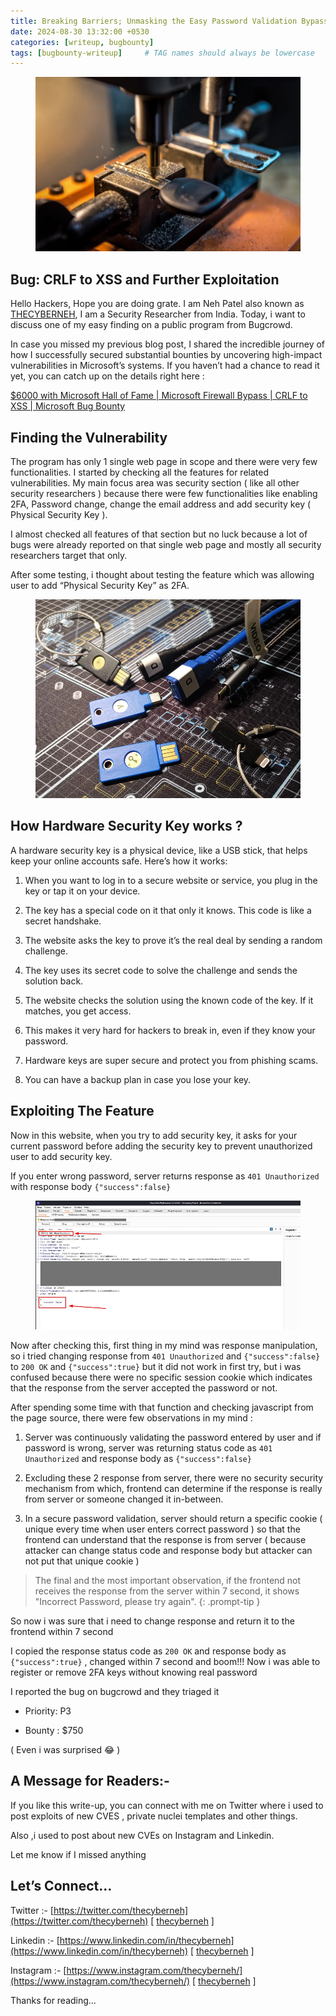 ```yaml
---
title: Breaking Barriers; Unmasking the Easy Password Validation Bypass in Security Key Registration | How a Dumb Frontend Led to 750 $ Bounty
date: 2024-08-30 13:32:00 +0530
categories: [writeup, bugbounty]
tags: [bugbounty-writeup]     # TAG names should always be lowercase
---
```


<figure><img src="/assets/postImg/pid3/img01.png" alt=""><figcaption></figcaption></figure>

## Bug: CRLF to XSS and Further Exploitation

Hello Hackers, Hope you are doing grate. I am Neh Patel also known as [THECYBERNEH](https://twitter.com/thecyberneh), I am a Security Researcher from India. Today, i want to discuss one of my easy finding on a public program from Bugcrowd.

In case you missed my previous blog post, I shared the incredible journey of how I successfully secured substantial bounties by uncovering high-impact vulnerabilities in Microsoft’s systems. If you haven’t had a chance to read it yet, you can catch up on the details right here :

[$6000 with Microsoft Hall of Fame | Microsoft Firewall Bypass | CRLF to XSS | Microsoft Bug Bounty](https://thecyberneh.github.io/posts/MicrosoftBugbounty/)

## Finding the Vulnerability
The program has only 1 single web page in scope and there were very few functionalities. I started by checking all the features for related vulnerabilities.
My main focus area was security section ( like all other security researchers ) because there were few functionalities like enabling 2FA, Password change, change the email address and add security key ( Physical Security Key ).

I almost checked all features of that section but no luck because a lot of bugs were already reported on that single web page and mostly all security researchers target that only.

After some testing, i thought about testing the feature which was allowing user to add “Physical Security Key” as 2FA.

<figure><img src="/assets/postImg/pid3/img02.png" alt=""><figcaption></figcaption></figure>

## How Hardware Security Key works ?

A hardware security key is a physical device, like a USB stick, that helps keep your online accounts safe. Here’s how it works:

1. When you want to log in to a secure website or service, you plug in the key or tap it on your device.

2. The key has a special code on it that only it knows. This code is like a secret handshake.

3. The website asks the key to prove it’s the real deal by sending a random challenge.

4. The key uses its secret code to solve the challenge and sends the solution back.

5. The website checks the solution using the known code of the key. If it matches, you get access.

6. This makes it very hard for hackers to break in, even if they know your password.

7. Hardware keys are super secure and protect you from phishing scams.

8. You can have a backup plan in case you lose your key.

## Exploiting The Feature

Now in this website, when you try to add security key, it asks for your current password before adding the security key to prevent unauthorized user to add security key.

If you enter wrong password, server returns response as ```401 Unauthorized``` with response body ```{"success":false}```

<figure><img src="/assets/postImg/pid3/img03.png" alt=""><figcaption></figcaption></figure>

Now after checking this, first thing in my mind was response manipulation, so i tried changing response from ```401 Unauthorized``` and ```{"success":false}``` to ```200 OK``` and ```{"success":true}``` but it did not work in first try, but i was confused because there were no specific session cookie which indicates that the response from the server accepted the password or not.

After spending some time with that function and checking javascript from the page source, there were few observations in my mind :

1. Server was continuously validating the password entered by user and if password is wrong, server was returning status code as ```401 Unauthorized``` and response body as ```{"success":false}```

2. Excluding these 2 response from server, there were no security security mechanism from which, frontend can determine if the response is really from server or someone changed it in-between.

3. In a secure password validation, server should return a specific cookie ( unique every time when user enters correct password ) so that the frontend can understand that the response is from server ( because attacker can change status code and response body but attacker can not put that unique cookie )

<!-- markdownlint-capture -->
<!-- markdownlint-disable -->
> The final and the most important observation, if the frontend not receives the response from the server within 7 second, it shows "Incorrect Password, please try again".
{: .prompt-tip }
<!-- markdownlint-restore -->

So now i was sure that i need to change response and return it to the frontend within 7 second

I copied the response status code as `200 OK` and response body as `{"success":true}` , changed within 7 second and boom!!! Now i was able to register or remove 2FA keys without knowing real password

I reported the bug on bugcrowd and they triaged it

- Priority: P3

- Bounty : $750

( Even i was surprised 😂 )

## A Message for Readers:-

If you like this write-up, you can connect with me on Twitter where i used to post exploits of new CVES , private nuclei templates and other things.

Also ,i used to post about new CVEs on Instagram and Linkedin.

Let me know if I missed anything

## Let’s Connect…

Twitter :- [https://twitter.com/thecyberneh](https://twitter.com/thecyberneh) \[ [thecyberneh](https://twitter.com/thecyberneh) ]

Linkedin :- [https://www.linkedin.com/in/thecyberneh](https://www.linkedin.com/in/thecyberneh) \[ [thecyberneh](https://www.linkedin.com/in/thecyberneh) ]

Instagram :- [https://www.instagram.com/thecyberneh/](https://www.instagram.com/thecyberneh/) \[ [thecyberneh](https://www.instagram.com/thecyberneh/) ]

Thanks for reading…


